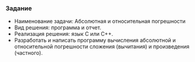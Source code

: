 ### Задание
* Наименование задачи: Абсолютная и относительная погрешности
* Вид решения: программа и отчет.
* Реализация решения: язык C или C++.
* Разработать и написать программу вычисления абсолютной и относительной погрешности сложения (вычитания) и произведения (частного).
